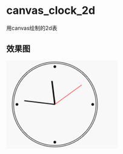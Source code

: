 # canvas_clock_2d

用canvas绘制的2d表

## 效果图

![clock](https://github.com/LiuKaixinHappy/canvas_clock_2d/blob/master/1.gif)
